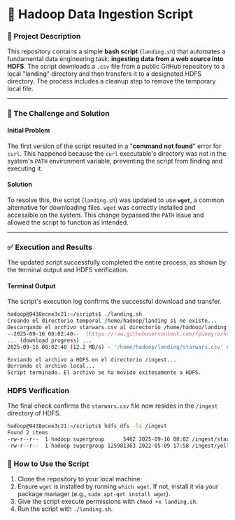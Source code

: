 # 📂 Hadoop Data Ingestion Script

### 📝 Project Description

This repository contains a simple **bash script** (`landing.sh`) that automates a fundamental data engineering task: **ingesting data from a web source into HDFS**. The script downloads a `.csv` file from a public GitHub repository to a local "landing" directory and then transfers it to a designated HDFS directory. The process includes a cleanup step to remove the temporary local file.

---

### 🚀 The Challenge and Solution

#### **Initial Problem**

The first version of the script resulted in a "**command not found**" error for `curl`. This happened because the `curl` executable's directory was not in the system's `PATH` environment variable, preventing the script from finding and executing it.

#### **Solution**

To resolve this, the script (`landing.sh`) was updated to use **`wget`**, a common alternative for downloading files. `wget` was correctly installed and accessible on the system. This change bypassed the `PATH` issue and allowed the script to function as intended.

---

### ✅ Execution and Results

The updated script successfully completed the entire process, as shown by the terminal output and HDFS verification.

#### **Terminal Output**

The script's execution log confirms the successful download and transfer.

```bash
hadoop@9438ecee3c21:~/scripts$ ./landing.sh
Creando el directorio temporal /home/hadoop/landing si no existe...
Descargando el archivo starwars.csv al directorio /home/hadoop/landing...
--2025-09-16 08:02:40--  [https://raw.githubusercontent.com/fpineyro/homework-0/master/starwars.csv](https://raw.githubusercontent.com/fpineyro/homework-0/master/starwars.csv)
... (download progress) ...
2025-09-16 08:02:40 (12.2 MB/s) - '/home/hadoop/landing/starwars.csv' saved [5462/5462]

Enviando el archivo a HDFS en el directorio /ingest...
Borrando el archivo local...
Script terminado. El archivo se ha movido exitosamente a HDFS.
```

### HDFS Verification

The final check confirms the `starwars.csv` file now resides in the `/ingest` directory of HDFS.

```bash
hadoop@9438ecee3c21:~/scripts$ hdfs dfs -ls /ingest
Found 2 items
-rw-r--r--  1 hadoop supergroup      5462 2025-09-16 08:02 /ingest/starwars.csv
-rw-r--r--  1 hadoop supergroup 125981363 2022-05-09 17:58 /ingest/yellow_tripdata_2021-01.csv
```

### 📜 How to Use the Script

1.  Clone the repository to your local machine.
2.  Ensure `wget` is installed by running `which wget`. If not, install it via your package manager (e.g., `sudo apt-get install wget`).
3.  Give the script execute permissions with `chmod +x landing.sh`.
4.  Run the script with `./landing.sh`.
